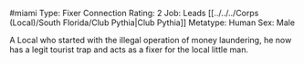 #miami 
Type: Fixer
Connection Rating: 2
Job: Leads [[../../../Corps (Local)/South Florida/Club Pythia|Club Pythia]]
Metatype: Human
Sex: Male

A Local who started with the illegal operation of money laundering, he now has a legit tourist trap and acts as a fixer for the local little man.